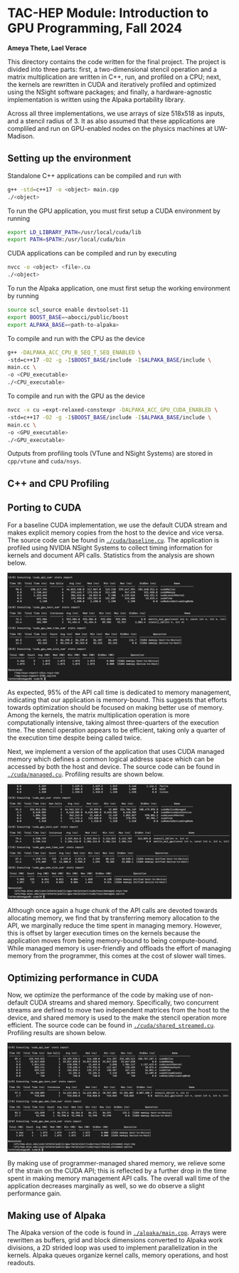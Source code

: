 # **TAC-HEP Module: Introduction to GPU Programming, Fall 2024**
**Ameya Thete, Lael Verace**

This directory contains the code written for the final project. The project is divided into three parts: first,
a two-dimensional stencil operation and a matrix multiplication are written in C++, run, and profiled on a CPU; next, the kernels are rewritten in CUDA and iteratively profiled and optimized using the NSight software packages; and finally, a hardware-agnostic implementation is written using the Alpaka portability library. 

Across all three implementations, we use arrays of size 518x518 as inputs, and a stencil radius of 3. It as also assumed that these applications are compliled and run on GPU-enabled nodes on the physics machines at UW-Madison.  

## Setting up the environment

Standalone C++ applications can be compiled and run with 
```bash
g++ -std=c++17 -o <object> main.cpp
./<object>
```

To run the GPU application, you must first setup a CUDA environment by running
```bash
export LD_LIBRARY_PATH=/usr/local/cuda/lib
export PATH=$PATH:/usr/local/cuda/bin
```
CUDA applications can be compiled and run by executing
```bash
nvcc -o <object> <file>.cu 
./<object>
```

To run the Alpaka application, one must first setup the working environment by running
```bash
source scl_source enable devtoolset-11
export BOOST_BASE=~abocci/public/boost
export ALPAKA_BASE=<path-to-alpaka>
```
To compile and run with the CPU as the device
```bash
g++ -DALPAKA_ACC_CPU_B_SEQ_T_SEQ_ENABLED \
-std=c++17 -O2 -g -I$BOOST_BASE/include -I$ALPAKA_BASE/include \
main.cc \
-o <CPU_executable>
./<CPU_executable>
```
To compile and run with the GPU as the device
```bash
nvcc -x cu –expt-relaxed-constexpr -DALPAKA_ACC_GPU_CUDA_ENABLED \
-std=c++17 -O2 -g -I$BOOST_BASE/include -I$ALPAKA_BASE/include \
main.cc \
-o <GPU_executable>
./<GPU_executable>
```

Outputs from profiling tools (VTune and NSight Systems) are stored in `cpp/vtune` and `cuda/nsys`. 

## C++ and CPU Profiling
## Porting to CUDA

For a baseline CUDA implementation, we use the default CUDA stream and makes explicit memory copies from the host to the device and vice versa. The source code can be
found in [`./cuda/baseline.cu`](./cuda/baseline.cu). The application is profiled using NVIDIA NSight Systems to collect timing information for kernels and document API calls. Statistics from the analysis are shown below. 

![](img/cuda-baseline.png)

As expected, 95% of the API call time is dedicated to memory management, indicating that our application is memory-bound. This suggests that efforts towards optimization should be focused on making better use of memory. Among the kernels, the matrix multiplication operation is more computationally intensive, taking almost three-quarters of the execution time. The stencil operation appears to be efficient, taking only a quarter of the execution time despite being called twice. 

Next, we implement a version of the application that uses CUDA managed memory which defines a common logical address space which can be accessed by both the host and device. The source code can be found in [`./cuda/managed.cu`](./cuda/managed.cu). Profiling results are shown below.

![](img/cuda-managed.png)

Although once again a huge chunk of the API calls are devoted towards allocating memory, we find that by transferring memory allocation to the API, we marginally reduce the time spent in managing memory. However, this is offset by larger execution times on the kernels because the application moves from being memory-bound to being compute-bound. While managed memory is user-friendly and offloads the effort of managing memory from the programmer, this comes at the cost of slower wall times. 

## Optimizing performance in CUDA

Now, we optimize the performance of the code by making use of non-default CUDA streams and shared memory. Specifically, two concurrent streams are defined to move two independent matrices from the host to the device, and shared memory is used to the make the stencil operation more efficient. The source code can be found in [`./cuda/shared_streamed.cu`](./cuda/shared_streamed.cu). Profiling results are shown below.

![](img/cuda-shared-streamed.png)

By making use of programmer-managed shared memory, we relieve some of the strain on the CUDA API; this is reflected by a further drop in the time spent in making memory management API calls. The overall wall time of the application decreases marginally as well, so we do observe a slight performance gain. 

## Making use of Alpaka

The Alpaka version of the code is found in [`./alpaka/main.cpp`](./alpaka/main.cpp). Arrays were rewritten as buffers, grid and block dimensions converted to Alpaka work divisions, a 2D strided loop was used to implement parallelization in the kernels. Alpaka queues organize kernel calls, memory operations, and host readouts.  